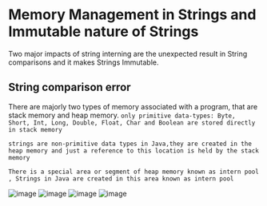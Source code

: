  # Memory Management in Strings and Immutable nature of Strings
 Two major impacts of string interning  are the unexpected result in String comparisons and it makes Strings Immutable.
 ## String comparison error
 There are majorly two types of memory associated with a program, that are stack memory and heap memory.
 `only primitive data-types: Byte, Short, Int, Long, Double, Float, Char and Boolean are stored directly in stack memory`
 
 
 `strings are non-primitive data types in Java,they are created in the heap memory and just a reference to this location is held by the stack memory`
 
 
 `There is a special area or segment of heap memory known as intern pool , Strings in Java are created in this area known as intern pool`
 
 ![image](https://user-images.githubusercontent.com/93143005/147848786-3b326178-a206-44d5-b1e7-39bb55a0f002.png)
![image](https://user-images.githubusercontent.com/93143005/147848962-7ff0aac9-d234-4b2c-b2de-9afd1b9696a3.png)
![image](https://user-images.githubusercontent.com/93143005/147848967-e39adf17-0bf4-42f8-b6ee-ebd11d0e1ea7.png)
![image](https://user-images.githubusercontent.com/93143005/147848993-59373ffb-15d9-4291-b2cd-e78d6bce52c5.png)

 
 
